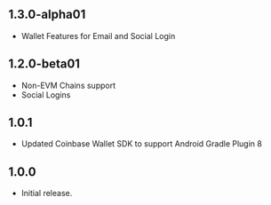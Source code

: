 ## 1.3.0-alpha01

- Wallet Features for Email and Social Login

## 1.2.0-beta01

- Non-EVM Chains support
- Social Logins

## 1.0.1

- Updated Coinbase Wallet SDK to support Android Gradle Plugin 8

## 1.0.0

- Initial release.
